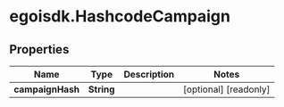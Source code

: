# egoisdk.HashcodeCampaign

## Properties

Name | Type | Description | Notes
------------ | ------------- | ------------- | -------------
**campaignHash** | **String** |  | [optional] [readonly] 


